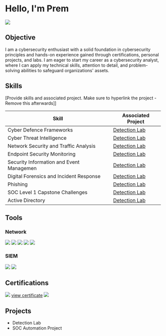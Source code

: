 # Hello, I'm Prem
<a href="https://linkedin.com/in/prem-thapa-csit"><img src="https://img.shields.io/badge/-LinkedIn-0072b1?&style=for-the-badge&logo=linkedin&logoColor=white" /></a>

## Objective

I am a cybersecurity enthusiast with a solid foundation in cybersecurity principles and hands-on experience gained through certifications, personal projects, and labs. I am eager to start my career as a cybersecurity analyst, where I can apply my technical skills, attention to detail, and problem-solving abilities to safeguard organizations' assets.

## Skills
[Provide skills and associated project. Make sure to hyperlink the project - Remove this afterwards]]

| Skill                                         | Associated Project         |
|-----------------------------------------------|----------------------------|
| Cyber Defence Frameworks       | <a href="https://google.com">Detection Lab</a>|
| Cyber Threat Intelligence | <a href="https://google.com">Detection Lab</a>|
| Network Security and Traffic Analysis        | <a href="https://google.com">Detection Lab</a>|
| Endpoint Security Monitoring      | <a href="https://google.com">Detection Lab</a>|
| Security Information and Event Managemen                  | <a href="https://google.com">Detection Lab</a>|
| Digital Forensics and Incident Response | <a href="https://google.com">Detection Lab</a>|
| Phishing | <a href="https://google.com">Detection Lab</a>|
| SOC Level 1 Capstone Challenges | <a href="https://google.com">Detection Lab</a>|
| Active Directory | <a href="https://google.com">Detection Lab</a>|

## Tools

### Network
<div>
    <img src="https://img.shields.io/badge/-Wireshark-1679A7?&style=for-the-badge&logo=Wireshark&logoColor=white" />
    <img src="https://img.shields.io/badge/-Zeek-2C8EBB?style=for-the-badge&logo=Zeek&logoColor=white" />
    <img src="https://img.shields.io/badge/-Snort-FF0000?style=for-the-badge&logo=Snort&logoColor=white" />
    <img src="https://img.shields.io/badge/-TCPDump-006600?style=for-the-badge&logo=TCPDump&logoColor=white" />
    <img src="https://img.shields.io/badge/-Suricata-F04E23?style=for-the-badge&logo=Suricata&logoColor=white" />
</div>

### SIEM
<div>
    <img src="https://img.shields.io/badge/-Splunk-000000?&style=for-the-badge&logo=Splunk&logoColor=white" />
    <img src="https://img.shields.io/badge/-Wazuh-000000?&style=for-the-badge&logo=Wazuh&logoColor=white" />
    
</div>

## Certifications

<div>
<img src="https://img.shields.io/badge/-Google%20Cybersecurity%20Professional%20Certificate-007bff?style=for-the-badge&logo=Google&logoColor=FFD700" />
    <a href="https://github.com/Modern-Wizard/Modern-Wizard/blob/main/Google%20Cybersecurity%20%20Certificate.png">view certificate</a>
<img src="https://img.shields.io/badge/-TryHackMe%20SOC%20Level%201%20Certificate-007bff?style=for-the-badge&logo=TryHackMe&logoColor=red" />
</div>

## Projects
- Detection Lab
- SOC Automation Project
